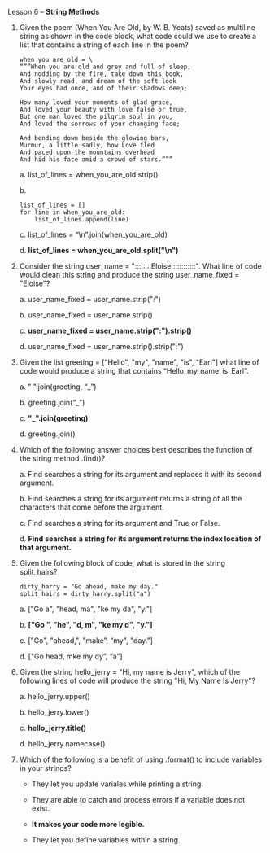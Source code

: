 Lesson 6 – **String Methods**

1.	Given the poem (When You Are Old, by W. B. Yeats) saved as multiline string as shown in the code block, what code could we use to create a list that contains a string of each line in the poem?

		when_you_are_old = \
		“””When you are old and grey and full of sleep,
		And nodding by the fire, take down this book,
		And slowly read, and dream of the soft look
		Your eyes had once, and of their shadows deep;

		How many loved your moments of glad grace,
		And loved your beauty with love false or true,
		But one man loved the pilgrim soul in you,
		And loved the sorrows of your changing face;

		And bending down beside the glowing bars,
		Murmur, a little sadly, how Love fled
		And paced upon the mountains overhead
		And hid his face amid a crowd of stars.”””
	
	a.	list_of_lines = when_you_are_old.strip()
	
	b.	
		
		list_of_lines = []
		for line in when_you_are_old:
			list_of_lines.append(line)
	
	c.	list_of_lines = “\n”.join(when_you_are_old)
	
	d.	**list_of_lines = when_you_are_old.split("\n")**

2.	Consider the string user_name = "::::::::Eloise :::::::::::". What line of code would clean this string and produce the string user_name_fixed = "Eloise"?

	a.	user_name_fixed = user_name.strip(":")

	b.	user_name_fixed = user_name.strip()

	c.	**user_name_fixed = user_name.strip(":").strip()**

	d.	user_name_fixed = user_name.strip().strip(":")

3.	Given the list greeting = ["Hello", "my", "name", "is", "Earl"] what line of code would produce a string that contains “Hello_my_name_is_Earl”.

	a.	" ".join(greeting, “_”)
	
	b.	greeting.join(“_”)
	
	c.	**"_".join(greeting)**

	d.	greeting.join()

4.	Which of the following answer choices best describes the function of the string method .find()?

	a.	Find searches a string for its argument and replaces it with its second argument.

	b.	Find searches a string for its argument returns a string of all the characters that come before the argument.

	c.	Find searches a string for its argument and True or False.

	d.	**Find searches a string for its argument returns the index location of that argument.**

5.	Given the following block of code, what is stored in the string split_hairs?

		dirty_harry = "Go ahead, make my day."
		split_hairs = dirty_harry.split("a")
	
	a.	["Go a", "head, ma", "ke my da", "y."]

	b.	**["Go ", "he", "d, m", "ke my d", "y."]**

	c.	["Go", "ahead,", "make”, “my", "day."]

	d.	["Go head, mke my dy”, “a”]

6.	Given the string hello_jerry = "Hi, my name is Jerry", which of the following lines of code will produce the string "Hi, My Name Is Jerry"?

	a.	hello_jerry.upper()

	b.	hello_jerry.lower()

	c.	**hello_jerry.title()**

	d.	hello_jerry.namecase()

7.	Which of the following is a benefit of using .format() to include variables in your strings?

	-	They let you update variales while printing a string.

	-	They are able to catch and process errors if a variable does not exist.

	-	**It makes your code more legible.**

	-	They let you define variables within a string.
